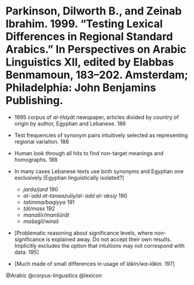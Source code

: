 # Parkinson, Dilworth B., and Zeinab Ibrahim. 1999. “Testing Lexical Differences in Regional Standard Arabics.” In Perspectives on Arabic Linguistics XII, edited by Elabbas Benmamoun, 183–202. Amsterdam; Philadelphia: John Benjamins Publishing.

- 1995 corpus of *al-Ḥayāt* newspaper, articles divided by country of origin by author, Egyptian and Lebanese. 186

- Test frequencies of synonym pairs intuitively selected as representing regional variation. 188

- Human look through all hits to find non-target meanings and homographs. 188

- In many cases Lebanese texts use both synonyms and Egyptian one exclusively [Egyptian linguistically isolated?]
    - *jarda/jard* 190
    - *al-ʿadd at-tanaazuliy/al-ʿadd al-ʿaksiy* 190
    - *tatimma/baqiyya* 191
    - *ṭāl/mass* 192
    - *manašīr/manšūrāt*
    - *mašaġīl/wiraš*

- [Problematic reasoning about significance levels, where non-significance is explained away. Do not accept their own results. Implicitly excludes the option that intuitions may not correspond with data. 195] 

- [Much made of small differences in usage of *lākin/wa-lākin*. 197]

@Arabic
@corpus-lingusitics
@lexicon

